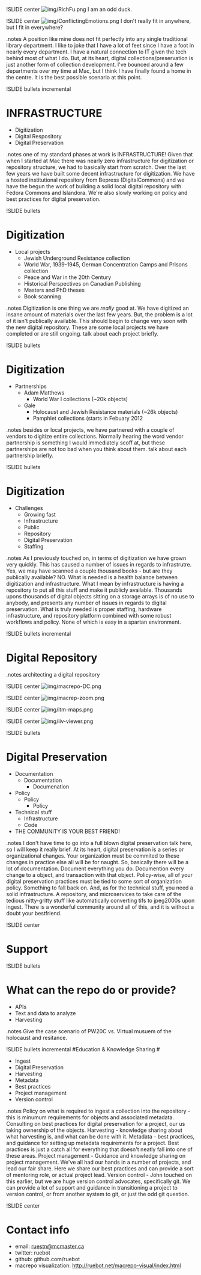 !SLIDE center
![img/RichFu.png](img/RichFu.png)
I am an odd duck.

!SLIDE center
![img/ConflictingEmotions.png](img/ConflictingEmotions.png)
I don't really fit in anywhere, but I fit in everywhere?

.notes A position like mine does not fit perfectly into any single traditional library department. I like to joke that I have a lot of feet since I have a foot in nearly every department. I have a natural connection to IT given the tech behind most of what I do. But, at its heart, digital collections/preservation is just another form of collection development. I've bounced around a few departments over my time at Mac, but I think I have finally found a home in the centre. It is the best possible scenario at this point.

!SLIDE bullets incremental
# INFRASTRUCTURE #

* Digitization
* Digital Respository
* Digital Preservation

.notes one of my standard phases at work is INFRASTRUCTURE! Given that when I started at Mac there was nearly zero infrastructure for digitization or repository structure, we had to basically start from scratch. Over the last few years we have built some decent infrastructure for digitization. We have a hosted institutional repository from Bepress (DigitalCommons) and we have the begun the work of building a solid local digital repository with Fedora Commons and Islandora. We're also slowly working on policy and best practices for digital preservation. 

!SLIDE bullets
# Digitization #

* Local projects
  * Jewish Underground Resistance collection
  * World War, 1939-1945, German Concentration Camps and Prisons collection
  * Peace and War in the 20th Century
  * Historical Perspectives on Canadian Publishing
  * Masters and PhD theses
  * Book scanning

.notes Digitization is one thing we are *really* good at. We have digitized an insane amount of materials over the last few years. But, the problem is a lot of it isn't publically available. This should begin to change very soon with the new digital repository. These are some local projects we have completed or are still ongoing. talk about each project briefly.

!SLIDE bullets
# Digitization #

* Partnerships
  * Adam Matthews
    * World War I collections (~20k objects)
  * Gale
    * Holocaust and Jewish Resistance materials (~26k objects)
    * Pamphlet collections (starts in Febuary 2012

.notes besides or local projects, we have partnered with a couple of vendors to digitize entire collections. Normally hearing the word vendor partnership is something I would immediately scoff at, but these partnerships are not too bad when you think about them. talk about each partnership briefly.
        
!SLIDE bullets
# Digitization #

* Challenges
  * Growing fast
  * Infrastructure
  * Public
  * Repository
  * Digital Preservation
  * Staffing

.notes As I previously touched on, in terms of digitization we have grown very quickly. This has caused a number of issues in regards to infrastrutre. Yes, we may have scanned a couple thousand books - but are they publically available? NO. What is needed is a health balance between digitization and infrastructure. What I mean by infrastructure is having a repository to put all this stuff and make it publicly available. Thousands upons thousands of digital objects sitting on a storage arrays is of no use to anybody, and presents any number of issues in regards to digital preservation. What is truly needed is proper staffing, hardware infrastructure, and repository platform combined with some robust workflows and policy. None of which is easy in a spartan environment.

!SLIDE bullets incremental
# Digital Repository #

.notes architecting a digital repository

!SLIDE center
![img/macrepo-DC.png](img/macrepo-DC.png)

!SLIDE center
![img/macrep-zoom.png](img/macrepo-zoom.png)

!SLIDE center
![img/itm-maps.png](img/itm-maps.png)

!SLIDE center
![img/iiv-viewer.png](img/iiv-viewer.png)

!SLIDE bullets
# Digital Preservation #

* Documentation
  * Documentation
    * Documenation
* Policy
  * Policy
    * Policy
* Technical stuff
  * Infrastructure
  * Code
* THE COMMUNITY IS YOUR BEST FRIEND!

.notes I don't have time to go into a full blown digital preservation talk here, so I will keep it really brief. At its heart, digital preservation is a series or organizational changes. Your organization must be commited to these changes in practice else all will be for naught. So, basically there will be a lot of documentation. Document everything you do. Documention every change to a object, and transaction with that object. Policy-wise, all of your digital preservation practices must be tied to some sort of organization policy. Something to fall back on. And, as for the technical stuff, you need a solid infrastructure. A repository, and microservices to take care of the tedious nitty-gritty stuff like automatically converting tifs to jpeg2000s upon ingest. There is a wonderful community around all of this, and it is without a doubt your bestfriend.

!SLIDE center
# Support #

!SLIDE bullets
# What can the repo do or provide? #

* APIs
* Text and data to analyze
* Harvesting

.notes Give the case scenario of PW20C vs. Virtual musuem of the holocaust and resitance. 
  
!SLIDE bullets incremental
#Education & Knowledge Sharing #

* Ingest
* Digital Preservation
* Harvesting
* Metadata
* Best practices
* Project management
* Version control

.notes Policy on what is required to ingest a collection into the repository - this is minumum requirements for objects and associated metadata. Consulting on best practices for digital preservation for a project, our us taking ownership of the objects. Harvesting - knowledge sharing about what harvesting is, and what can be done with it. Metadata - best practices, and guidance for setting up metadata requirements for a project. Best practices is just a catch all for everything that doesn't neatly fall into one of these areas. Project management - Guidance and knowledge sharing on project management. We've all had our hands in a number of projects, and lead our fair share. Here we share our best practices and can provide a sort of mentoring role, or actual project lead. Version control - John touched on this earlier, but we are huge version control advocates, specifically git. We can provide a lot of support and guidance in transitioning a project to version control, or from another system to git, or just the odd git question.

!SLIDE center
# Contact info #
* email: ruestn@mcmaster.ca
* twitter: ruebot
* github: github.com/ruebot
* macrepo visualization: http://ruebot.net/macrepo-visual/index.html
